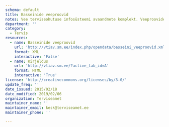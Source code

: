 ```yaml
---
schema: default
title: Basseinide veeproovid
notes: Vee terviseohutuse infosüsteemi avaandmete komplekt. Veeproovide puhul esitatakse ainult avalikustamisele kuuluvad veeproovid. Veevärkide puhul esitatakse ainult järelevalve aluste veevärkide veeproovid. Veeallikate puhul esitatakse ainult kasutuses olevate veeallikate veeproovid.
department: ''
category:
  - Tervis
resources:
  - name: Basseinide veeproovid
    url: 'http://vtiav.sm.ee/index.php/opendata/basseini_veeproovid.xml'
    format: XML
    interactive: 'False'
  - name: Kirjeldus
    url: 'http://vtiav.sm.ee/?active_tab_id=A'
    format: HTML
    interactive: 'True'
license: 'http://creativecommons.org/licenses/by/3.0/'
update_freq: ''
date_issued: 2015/02/18
date_modified: 2019/02/06
organization: Terviseamet
maintainer_name: ''
maintainer_email: kesk@terviseamet.ee
maintainer_phone: ''

---
```

